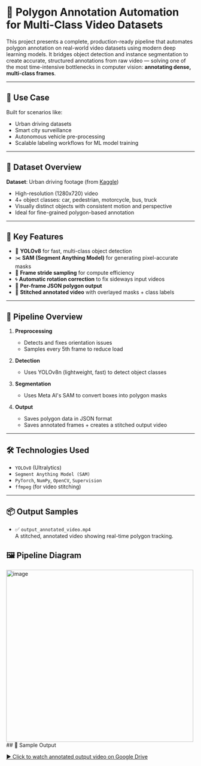 # 🧠 Polygon Annotation Automation for Multi-Class Video Datasets

This project presents a complete, production-ready pipeline that automates polygon annotation on real-world video datasets using modern deep learning models. It bridges object detection and instance segmentation to create accurate, structured annotations from raw video — solving one of the most time-intensive bottlenecks in computer vision: **annotating dense, multi-class frames**.

---

## 🚗 Use Case

Built for scenarios like:
- Urban driving datasets
- Smart city surveillance
- Autonomous vehicle pre-processing
- Scalable labeling workflows for ML model training

---

## 📂 Dataset Overview

**Dataset**: Urban driving footage (from [Kaggle](https://www.kaggle.com/datasets/robikscube/driving-video-with-object-tracking))  
- High-resolution (1280x720) video  
- 4+ object classes: car, pedestrian, motorcycle, bus, truck  
- Visually distinct objects with consistent motion and perspective  
- Ideal for fine-grained polygon-based annotation

---

## 🎯 Key Features

- 🎯 **YOLOv8** for fast, multi-class object detection
- ✂️ **SAM (Segment Anything Model)** for generating pixel-accurate masks
- 🔁 **Frame stride sampling** for compute efficiency
- 🌀 **Automatic rotation correction** to fix sideways input videos
- 📄 **Per-frame JSON polygon output**
- 🎥 **Stitched annotated video** with overlayed masks + class labels

---

## 🧠 Pipeline Overview

1. **Preprocessing**
   - Detects and fixes orientation issues
   - Samples every 5th frame to reduce load

2. **Detection**
   - Uses YOLOv8n (lightweight, fast) to detect object classes

3. **Segmentation**
   - Uses Meta AI's SAM to convert boxes into polygon masks

4. **Output**
   - Saves polygon data in JSON format
   - Saves annotated frames + creates a stitched output video

---

## 🛠️ Technologies Used

- `YOLOv8` (Ultralytics)
- `Segment Anything Model (SAM)`
- `PyTorch`, `NumPy`, `OpenCV`, `Supervision`
- `ffmpeg` (for video stitching)

---

## 📦 Output Samples

- ✅ `output_annotated_video.mp4`  
  A stitched, annotated video showing real-time polygon tracking.
## 🖼 Pipeline Diagram  
<img width="500" height="460" alt="image" src="https://github.com/user-attachments/assets/c9e76e0e-396c-4f28-8e7c-04c1a6688fd5" />    
##  🎥 Sample Output

[▶️ Click to watch annotated output video on Google Drive](https://drive.google.com/file/d/1hKKO44qK-TR8NXGtdXRoL6c1C1ONvR7V/view?usp=drive_link)



